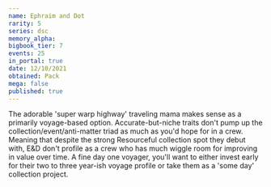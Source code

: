 ```yaml
---
name: Ephraim and Dot
rarity: 5
series: dsc
memory_alpha:
bigbook_tier: 7
events: 25
in_portal: true
date: 12/10/2021
obtained: Pack
mega: false
published: true
---
```


The adorable 'super warp highway' traveling mama makes sense as a primarily voyage-based option. Accurate-but-niche traits don't pump up the collection/event/anti-matter triad as much as you'd hope for in a crew. Meaning that despite the strong Resourceful collection spot they debut with, E&D don't profile as a crew who has much wiggle room for improving in value over time. A fine day one voyager, you'll want to either invest early for their two to three year-ish voyage profile or take them as a 'some day' collection project.
